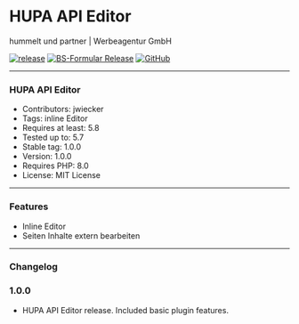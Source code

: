 # HUPA API Editor
hummelt und partner | Werbeagentur GmbH

[![release](https://img.shields.io/github/v/release/team-hummelt/hupa-api-editor?style=plastic)](https://github.com/team-hummelt/hupa-api-editor)
[![BS-Formular Release](https://img.shields.io/github/release-date/team-hummelt/hupa-api-editor)](https://github.com/team-hummelt/hupa-api-editor/releases/latest)
[![GitHub](https://img.shields.io/github/license/team-hummelt/hupa-api-editor)](https://github.com/team-hummelt/hupa-api-editor/blob/master/LICENSE.txt)

***

### HUPA API Editor
* Contributors: jwiecker
* Tags: inline Editor
* Requires at least: 5.8
* Tested up to: 5.7
* Stable tag: 1.0.0
* Version: 1.0.0
* Requires PHP: 8.0
* License: MIT License

***

### Features
* Inline Editor
* Seiten Inhalte extern bearbeiten

***
### Changelog

### 1.0.0
* HUPA API Editor release. Included basic plugin features.


